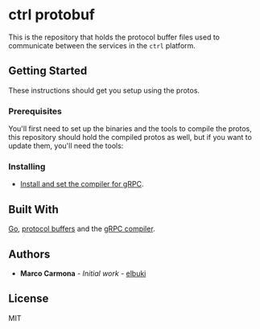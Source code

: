 # ctrl protobuf

This is the repository that holds the protocol buffer files used to communicate between the services in the `ctrl` platform.

## Getting Started

These instructions should get you setup using the protos.

### Prerequisites

You'll first need to set up the binaries and the tools to compile the protos, this repository should hold the compiled protos as well, but if you want to update them, you'll need the tools:

### Installing

* [Install and set the compiler for gRPC](https://grpc.io/docs/quickstart/go/).

## Built With

[Go](https://golang.org/), [protocol buffers](https://developers.google.com/protocol-buffers) and the [gRPC compiler](https://grpc.io/).

## Authors

* **Marco Carmona** - *Initial work* - [elbuki](https://github.com/elbuki)

## License

MIT